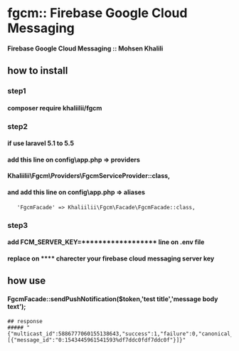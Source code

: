 # fgcm:: Firebase Google Cloud Messaging
#### Firebase Google Cloud Messaging :: Mohsen Khalili

## how to install
### step1

#### composer require khaliilii/fgcm

### step2

#### if use laravel 5.1 to 5.5

#### add this line on config\app.php => providers
 
#### Khaliilii\Fgcm\Providers\FgcmServiceProvider::class,

#### and add this line on config\app.php => aliases
```
   'FgcmFacade' => Khaliilii\Fgcm\Facade\FgcmFacade::class,
````

### step3

#### add FCM_SERVER_KEY=****************** line on .env file

#### replace on **** charecter your firebase cloud messaging server key


## how use

#### FgcmFacade::sendPushNotification($token,'test title','message body text');
```
## response
##### "{"multicast_id":5886777060155138643,"success":1,"failure":0,"canonical_ids":0,"results":[{"message_id":"0:1543445961541593%df7ddc0fdf7ddc0f"}]}"
```
